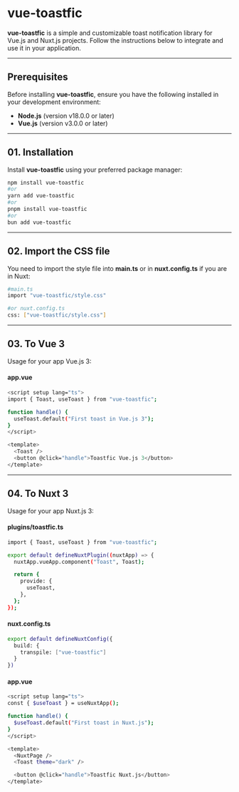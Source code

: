 # vue-toastfic

**vue-toastfic** is a simple and customizable toast notification library for Vue.js and Nuxt.js projects. Follow the instructions below to integrate and use it in your application.

---

## Prerequisites
Before installing **vue-toastfic**, ensure you have the following installed in your development environment:
- **Node.js** (version v18.0.0 or later)
- **Vue.js** (version v3.0.0 or later)

---

## 01. Installation

Install **vue-toastfic** using your preferred package manager:

```bash
npm install vue-toastfic
#or
yarn add vue-toastfic
#or
pnpm install vue-toastfic
#or
bun add vue-toastfic
```

---

## 02. Import the CSS file

You need to import the style file into **main.ts** or in **nuxt.config.ts** if you are in Nuxt:

```bash
#main.ts
import "vue-toastfic/style.css"

#or nuxt.config.ts
css: ["vue-toastfic/style.css"]
```

---

## 03. To Vue 3

Usage for your app Vue.js 3:

#### app.vue

```bash
<script setup lang="ts">
import { Toast, useToast } from "vue-toastfic";

function handle() {
  useToast.default("First toast in Vue.js 3");
}
</script>

<template>
  <Toast />
  <button @click="handle">Toastfic Vue.js 3</button>
</template>
```

---

## 04. To Nuxt 3

Usage for your app Nuxt.js 3:

#### plugins/toastfic.ts
```bash
import { Toast, useToast } from "vue-toastfic";

export default defineNuxtPlugin((nuxtApp) => {
  nuxtApp.vueApp.component("Toast", Toast);

  return {
    provide: {
      useToast,
    },
  };
});
```

#### nuxt.config.ts
```bash
export default defineNuxtConfig({
  build: {
    transpile: ["vue-toastfic"]
  }
})
```

#### app.vue
```bash
<script setup lang="ts">
const { $useToast } = useNuxtApp();

function handle() {
  $useToast.default("First toast in Nuxt.js");
}
</script>

<template>
  <NuxtPage />
  <Toast theme="dark" />

  <button @click="handle">Toastfic Nuxt.js</button>
</template>
```
